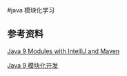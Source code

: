 #java 模块化学习


## 参考资料

[Java 9 Modules with IntelliJ and Maven](https://mydeveloperplanet.com/2018/01/24/java-9-modules-with-intellij-and-maven-part-2/)

[Java 9 模块化开发](https://github.com/gdut-yy/Java-9-Modularity-zh)